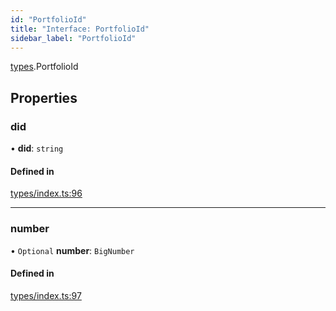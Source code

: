 ```yaml
---
id: "PortfolioId"
title: "Interface: PortfolioId"
sidebar_label: "PortfolioId"
---
```


[types](../../../modules/Types/Types.md).PortfolioId

## Properties

### did

• **did**: `string`

#### Defined in

[types/index.ts:96](https://github.com/PolymeshAssociation/polymesh-sdk/blob/91c2d2d8/src/types/index.ts#L96)

___

### number

• `Optional` **number**: `BigNumber`

#### Defined in

[types/index.ts:97](https://github.com/PolymeshAssociation/polymesh-sdk/blob/91c2d2d8/src/types/index.ts#L97)
